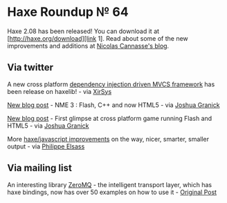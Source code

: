 [_template]: roundup.html
# Haxe Roundup № 64

Haxe 2.08 has been released! You can download it at [http://haxe.org/download][link 1]. Read about some of the new improvements and additions at [Nicolas Cannasse's blog][link 2].

## Via twitter
A new cross platform [dependency injection driven MVCS framework][link 3] has been release on haxelib! - via [XirSys][link 4]

[New blog post][link 5] - NME 3 : Flash, C++ and now HTML5 - via [Joshua Granick][link 6]

[New blog post][link 7] - First glimpse at cross platform game running Flash and HTML5 - via [Joshua Granick][link 8]

More [haxe/javascript improvements][link 9] on the way, nicer, smarter, smaller output - via [Philippe Elsass][link 10]

## Via mailing list
An interesting library [ZeroMQ][link 11] - the intelligent transport layer, which has haxe bindings, now has over 50 examples on how to use it - [Original Post][link 12]

[link 1]: http://haxe.org/download "Download Haxe 2.08"
[link 2]: http://ncannasse.fr/blog/haxe_2.08 "Haxe 2.08 has been released!"
[link 3]: http://lib.haxe.org/p/xirsys_cube "Xirsys Cube - haxelib"
[link 4]: https://www.twitter.com/#!/XirSys "@XirSys"
[link 5]: http://www.joshuagranick.com/blog/2011/09/21/nme-3-flash-c-and-now-html5/ "NME 3: Flash, C++ and now HTML5"
[link 6]: https://www.twitter.com/#!/singmajesty "@singmajesty"
[link 7]: http://www.joshuagranick.com/blog/2011/09/22/first-glimpse-at-cross-platform-game-running-flash-and-html5/ "First glimpse at cross platform game running Flash and HTML5"
[link 8]: https://www.twitter.com/#!/singmajesty "@singmajesty"
[link 9]: http://pastie.org/2581789 "haxe/javascript code improvements diff"
[link 10]: https://www.twitter.com/#!/elsassph "@elsassph"
[link 11]: http://www.zeromq.org/ "ZeroMQ"
[link 12]: http://haxe.1354130.n2.nabble.com/More-haXe-ZeroMQ-examples-td6806307.html "ZeroMQ examples"

